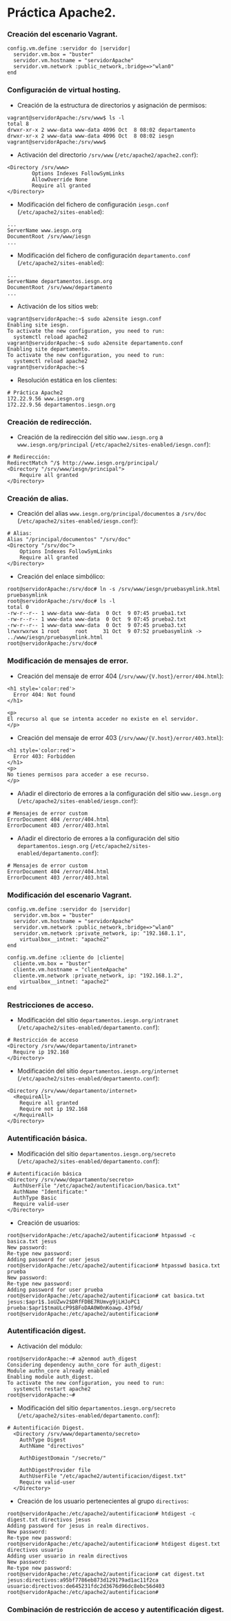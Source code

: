 # Práctica Apache2.
### Creación del escenario Vagrant.
~~~
config.vm.define :servidor do |servidor|  
  servidor.vm.box = "buster"
  servidor.vm.hostname = "servidorApache"
  servidor.vm.network :public_network,:bridge=>"wlan0"
end
~~~

### Configuración de virtual hosting.
- Creación de la estructura de directorios y asignación de permisos:
~~~
vagrant@servidorApache:/srv/www$ ls -l
total 8
drwxr-xr-x 2 www-data www-data 4096 Oct  8 08:02 departamento
drwxr-xr-x 2 www-data www-data 4096 Oct  8 08:02 iesgn
vagrant@servidorApache:/srv/www$ 
~~~

- Activación del directorio `/srv/www` (`/etc/apache2/apache2.conf`):
~~~
<Directory /srv/www>
        Options Indexes FollowSymLinks
        AllowOverride None
        Require all granted
</Directory>
~~~

- Modificación del fichero de configuración `iesgn.conf` (`/etc/apache2/sites-enabled`):
~~~
...
ServerName www.iesgn.org
DocumentRoot /srv/www/iesgn
...
~~~

- Modificación del fichero de configuración `departamento.conf` (`/etc/apache2/sites-enabled`):
~~~
...
ServerName departamentos.iesgn.org
DocumentRoot /srv/www/departamento
...
~~~

- Activación de los sitios web:
~~~
vagrant@servidorApache:~$ sudo a2ensite iesgn.conf
Enabling site iesgn.
To activate the new configuration, you need to run:
  systemctl reload apache2 
vagrant@servidorApache:~$ sudo a2ensite departamento.conf
Enabling site departamento.
To activate the new configuration, you need to run:
  systemctl reload apache2
vagrant@servidorApache:~$
~~~

- Resolución estática en los clientes:
~~~
# Práctica Apache2
172.22.9.56	www.iesgn.org
172.22.9.56	departamentos.iesgn.org
~~~

### Creación de redirección.
- Creación de la redirección del sitio `www.iesgn.org` a `www.iesgn.org/principal` (`/etc/apache2/sites-enabled/iesgn.conf`):
~~~
# Redirección:
RedirectMatch ^/$ http://www.iesgn.org/principal/
<Directory "/srv/www/iesgn/principal">
	Require all granted
</Directory>
~~~

### Creación de alias.
- Creación del alias `www.iesgn.org/principal/documentos` a `/srv/doc` (`/etc/apache2/sites-enabled/iesgn.conf`):
~~~
# Alias:
Alias "/principal/documentos" "/srv/doc"
<Directory "/srv/doc">
	Options Indexes FollowSymLinks
	Require all granted
</Directory>
~~~

- Creación del enlace simbólico:
~~~
root@servidorApache:/srv/doc# ln -s /srv/www/iesgn/pruebasymlink.html pruebasymlink
root@servidorApache:/srv/doc# ls -l
total 0
-rw-r--r-- 1 www-data www-data  0 Oct  9 07:45 prueba1.txt
-rw-r--r-- 1 www-data www-data  0 Oct  9 07:45 prueba2.txt
-rw-r--r-- 1 www-data www-data  0 Oct  9 07:45 prueba3.txt
lrwxrwxrwx 1 root     root     31 Oct  9 07:52 pruebasymlink -> ../www/iesgn/pruebasymlink.html
root@servidorApache:/srv/doc# 
~~~

### Modificación de mensajes de error.
- Creación del mensaje de error 404 (`/srv/www/{V.host}/error/404.html`):
~~~
<h1 style='color:red'>
  Error 404: Not found
</h1>

<p>
El recurso al que se intenta acceder no existe en el servidor.
</p>
~~~

- Creación del mensaje de error 403 (`/srv/www/{V.host}/error/403.html`):
~~~
<h1 style='color:red'>
  Error 403: Forbidden
</h1>
<p>
No tienes permisos para acceder a ese recurso.
</p>
~~~

- Añadir el directorio de errores a la configuración del sitio `www.iesgn.org` (`/etc/apache2/sites-enabled/iesgn.conf`):
~~~
# Mensajes de error custom
ErrorDocument 404 /error/404.html
ErrorDocument 403 /error/403.html
~~~

- Añadir el directorio de errores a la configuración del sitio `departamentos.iesgn.org` (`/etc/apache2/sites-enabled/departamento.conf`):
~~~
# Mensajes de error custom
ErrorDocument 404 /error/404.html
ErrorDocument 403 /error/403.html
~~~

### Modificación del escenario Vagrant.
~~~
config.vm.define :servidor do |servidor|  
  servidor.vm.box = "buster"
  servidor.vm.hostname = "servidorApache"
  servidor.vm.network :public_network,:bridge=>"wlan0"
  servidor.vm.network :private_network, ip: "192.168.1.1",
    virtualbox__intnet: "apache2"
end

config.vm.define :cliente do |cliente|
  cliente.vm.box = "buster"
  cliente.vm.hostname = "clienteApache"
  cliente.vm.network :private_network, ip: "192.168.1.2",
    virtualbox__intnet: "apache2"
end
~~~

### Restricciones de acceso.
- Modificación del sitio `departamentos.iesgn.org/intranet` (`/etc/apache2/sites-enabled/departamento.conf`):
~~~
# Restricción de acceso
<Directory /srv/www/departamento/intranet>
  Require ip 192.168
</Directory>
~~~

- Modificación del sitio `departamentos.iesgn.org/internet` (`/etc/apache2/sites-enabled/departamento.conf`):
~~~
<Directory /srv/www/departamento/internet>
  <RequireAll>
    Require all granted
    Require not ip 192.168
  </RequireAll>
</Directory>
~~~

### Autentificación básica.
- Modificación del sitio `departamentos.iesgn.org/secreto` (`/etc/apache2/sites-enabled/departamento.conf`):
~~~
# Autentificación básica
<Directory /srv/www/departamento/secreto>
  AuthUserFile "/etc/apache2/autentificacion/basica.txt"
  AuthName "Identificate:"
  AuthType Basic
  Require valid-user
</Directory>
~~~

- Creación de usuarios:
~~~
root@servidorApache:/etc/apache2/autentificacion# htpasswd -c basica.txt jesus
New password:
Re-type new password:
Adding password for user jesus
root@servidorApache:/etc/apache2/autentificacion# htpasswd basica.txt prueba
New password:
Re-type new password:
Adding password for user prueba
root@servidorApache:/etc/apache2/autentificacion# cat basica.txt
jesus:$apr1$.1oUZwv2$DRfFDBE7RUmvg9jLHJoPC1
prueba:$apr1$tmaULcP9$BFoDAA0W0nKoawp.43f9d/
root@servidorApache:/etc/apache2/autentificacion# 
~~~

### Autentificación digest.
- Activación del módulo:
~~~
root@servidorApache:~# a2enmod auth_digest
Considering dependency authn_core for auth_digest:
Module authn_core already enabled
Enabling module auth_digest.
To activate the new configuration, you need to run:
  systemctl restart apache2
root@servidorApache:~# 
~~~

- Modificación del sitio `departamentos.iesgn.org/secreto` (`/etc/apache2/sites-enabled/departamento.conf`):
~~~
# Autentificación Digest.
  <Directory /srv/www/departamento/secreto>
    AuthType Digest
    AuthName "directivos"

    AuthDigestDomain "/secreto/"

    AuthDigestProvider file
    AuthUserFile "/etc/apache2/autentificacion/digest.txt"
    Require valid-user
  </Directory>
~~~

- Creación de los usuario pertenecientes al grupo `directivos`:
~~~
root@servidorApache:/etc/apache2/autentificacion# htdigest -c digest.txt directivos jesus
Adding password for jesus in realm directivos.
New password: 
Re-type new password: 
root@servidorApache:/etc/apache2/autentificacion# htdigest digest.txt directivos usuario
Adding user usuario in realm directivos
New password: 
Re-type new password: 
root@servidorApache:/etc/apache2/autentificacion# cat digest.txt
jesus:directivos:a95bf7786eb873d129179ad1ac11f2ca
usuario:directivos:de645231fdc2d3676d96dc8ebc56d403
root@servidorApache:/etc/apache2/autentificacion# 
~~~

### Combinación de restricción de acceso y autentificación digest.
